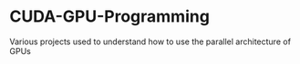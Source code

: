 # CUDA-GPU-Programming
Various projects used to understand how to use the parallel architecture of GPUs
